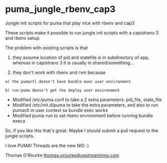 puma_jungle_rbenv_cap3
======================

Jungle init scripts for puma that play nice with rbenv and cap3

These scripts make it possible to run jungle init scripts with a capistrano 3 and rbenv setup.

The problem with existing scripts is that
  1) they assume location of pid and statefile is in subdirectory of app, whereas in capistrano 3 it is usually in shared/something...
  
  2) they don't work with rbenv and rvm because

	a) the pumactl doesn't have bundle exec user environment

	b) run-puma doesn't get the deploy user environment

* Modified /etc/puma.conf to take a 2 extra parameters: pid_file, state_file
* Modified /etc/init.d/puma to take the extra parameters, and also to run pumactl in user context so bundle exec works
* Modified puma-run to set rbenv environment before running bundle execa


So, if you like this that's great. Maybe I should submit a pull request to the jungle scripts.

I love PUMA! Threads are the new NIO :)

Thomas O'Rourke
<thomas.orourke@upstreaminno.com>
